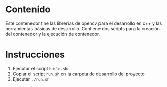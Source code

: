 # Contenido
Este contenedor tine las librerias de opencv para el desarrollo en c++
y las herramientas básicas de desarrollo. Contiene dos scripts para la
creación del contenedor y la ejecución de contenedor.

# Instrucciones
1. Ejecutar el script `build.sh`
2. Copiar el script `run.sh` en la carpeta de desarrollo del proyecto
3. Ejecutar `./run.sh`

